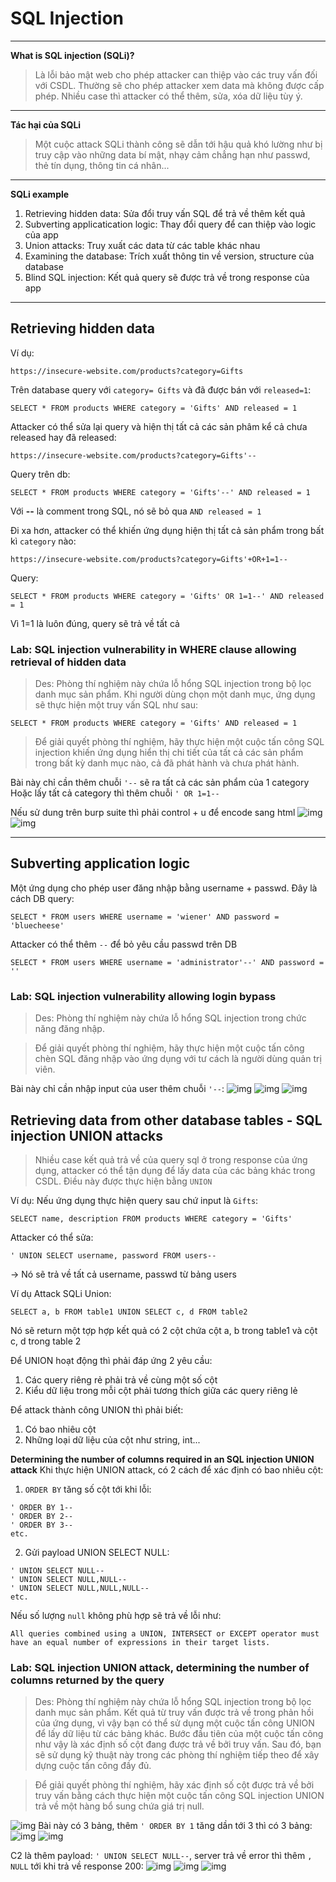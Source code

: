 # SQL Injection

---

**What is SQL injection (SQLi)?**

> Là lỗi bảo mật web cho phép attacker can thiệp vào các truy vấn đối với CSDL. Thường sẽ cho phép attacker xem data mà không được cấp phép. Nhiều case thì attacker có thể thêm, sửa, xóa dữ liệu tùy ý.

---

**Tác hại của SQLi**

> Một cuộc attack SQLi thành công sẽ dẫn tới hậu quả khó lường như bị truy cập vào những data bí mật, nhạy cảm chẳng hạn như passwd, thẻ tín dụng, thông tin cá nhân...

---

**SQLi example**

1. Retrieving hidden data: Sửa đổi truy vấn SQL để trả về thêm kết quả
2. Subverting applicatication logic: Thay đổi query để can thiệp vào logic của app
3. Union attacks: Truy xuất các data từ các table khác nhau
4. Examining the database: Trích xuất thông tin về version, structure của database
5. Blind SQL injection: Kết quả query sẽ được trả về trong response của app

---

## Retrieving hidden data

Ví dụ:

```
https://insecure-website.com/products?category=Gifts
```

Trên database query với `category= Gifts` và đã được bán với `released=1`:

```
SELECT * FROM products WHERE category = 'Gifts' AND released = 1
```

Attacker có thể sửa lại query và hiện thị tất cả các sản phâm kể cả chưa released hay đã released:

```
https://insecure-website.com/products?category=Gifts'--
```

Query trên db:

```
SELECT * FROM products WHERE category = 'Gifts'--' AND released = 1
```

Với **--** là comment trong SQL, nó sẽ bỏ qua `AND released = 1`

Đi xa hơn, attacker có thể khiến ứng dụng hiện thị tất cả sản phẩm trong bất kì `category` nào:

```
https://insecure-website.com/products?category=Gifts'+OR+1=1--
```

Query:

```
SELECT * FROM products WHERE category = 'Gifts' OR 1=1--' AND released = 1
```

Vì 1=1 là luôn đúng, query sẽ trả về tất cả

### Lab: SQL injection vulnerability in WHERE clause allowing retrieval of hidden data

> Des: Phòng thí nghiệm này chứa lỗ hổng SQL injection trong bộ lọc danh mục sản phẩm. Khi người dùng chọn một danh mục, ứng dụng sẽ thực hiện một truy vấn SQL như sau:

```
SELECT * FROM products WHERE category = 'Gifts' AND released = 1
```

> Để giải quyết phòng thí nghiệm, hãy thực hiện một cuộc tấn công SQL injection khiến ứng dụng hiển thị chi tiết của tất cả các sản phẩm trong bất kỳ danh mục nào, cả đã phát hành và chưa phát hành.

Bài này chỉ cần thêm chuỗi `'--` sẽ ra tất cả các sản phẩm của 1 category
Hoặc lấy tất cả category thì thêm chuỗi `' OR 1=1--`

Nếu sử dung trên burp suite thì phải control + u để encode sang html
![img](../asset/sqli-1-SQL-injection-vulnerability-in-WHERE-clause-allowing-retrieval-of-hidden-data-0.png)
![img](../asset/sqli-1-SQL-injection-vulnerability-in-WHERE-clause-allowing-retrieval-of-hidden-data-1.png)

---

## Subverting application logic

Một ứng dụng cho phép user đăng nhập bằng username + passwd.
Đây là cách DB query:

```
SELECT * FROM users WHERE username = 'wiener' AND password = 'bluecheese'
```

Attacker có thể thêm `--` để bỏ yêu cầu passwd trên DB

```
SELECT * FROM users WHERE username = 'administrator'--' AND password = ''
```

### Lab: SQL injection vulnerability allowing login bypass

> Des: Phòng thí nghiệm này chứa lỗ hổng SQL injection trong chức năng đăng nhập.

> Để giải quyết phòng thí nghiệm, hãy thực hiện một cuộc tấn công chèn SQL đăng nhập vào ứng dụng với tư cách là người dùng quản trị viên.

Bài này chỉ cần nhập input của user thêm chuỗi `'--`:
![img](../asset/sqli-2-SQL-injection-vulnerability-allowing-login-bypass-0.png)
![img](../asset/sqli-2-SQL-injection-vulnerability-allowing-login-bypass-1.png)
![img](../asset/sqli-2-SQL-injection-vulnerability-allowing-login-bypass-2.png)

## Retrieving data from other database tables - SQL injection UNION attacks

> Nhiều case kết quả trả về của query sql ở trong response của ứng dụng, attacker có thể tận dụng để lấy data của các bảng khác trong CSDL. Điều này được thực hiện bằng `UNION`

Ví dụ: Nếu ứng dụng thực hiện query sau chứ input là `Gifts`:

```
SELECT name, description FROM products WHERE category = 'Gifts'
```

Attacker có thể sửa:

```
' UNION SELECT username, password FROM users--
```

-> Nó sẽ trả về tất cả username, passwd từ bảng users

Ví dụ Attack SQLi Union:

```
SELECT a, b FROM table1 UNION SELECT c, d FROM table2
```

Nó sẽ return một tợp hợp kết quả có 2 cột chứa cột a, b trong table1 và cột c, d trong table 2

Để UNION hoạt động thì phải đáp ứng 2 yêu cầu:

1. Các query riêng rẻ phải trả về cùng một số cột
2. Kiểu dữ liệu trong mỗi cột phải tương thích giữa các query riêng lẻ

Để attack thành công UNION thì phải biết:

1. Có bao nhiêu cột
2. Những loại dữ liệu của cột như string, int...

**Determining the number of columns required in an SQL injection UNION attack**
Khi thực hiện UNION attack, có 2 cách để xác định có bao nhiêu cột:

1. `ORDER BY` tăng số cột tới khi lỗi:

```
' ORDER BY 1--
' ORDER BY 2--
' ORDER BY 3--
etc.
```

2. Gửi payload UNION SELECT NULL:

```
' UNION SELECT NULL--
' UNION SELECT NULL,NULL--
' UNION SELECT NULL,NULL,NULL--
etc.
```

Nếu số lượng `null` không phù hợp sẽ trả về lỗi như:

```
All queries combined using a UNION, INTERSECT or EXCEPT operator must have an equal number of expressions in their target lists.
```

### Lab: SQL injection UNION attack, determining the number of columns returned by the query

> Des: Phòng thí nghiệm này chứa lỗ hổng SQL injection trong bộ lọc danh mục sản phẩm. Kết quả từ truy vấn được trả về trong phản hồi của ứng dụng, vì vậy bạn có thể sử dụng một cuộc tấn công UNION để lấy dữ liệu từ các bảng khác. Bước đầu tiên của một cuộc tấn công như vậy là xác định số cột đang được trả về bởi truy vấn. Sau đó, bạn sẽ sử dụng kỹ thuật này trong các phòng thí nghiệm tiếp theo để xây dựng cuộc tấn công đầy đủ.

> Để giải quyết phòng thí nghiệm, hãy xác định số cột được trả về bởi truy vấn bằng cách thực hiện một cuộc tấn công SQL injection UNION trả về một hàng bổ sung chứa giá trị null.

![img](../asset/sqli-3-SQL-injection-UNION-attack-determining-the-number-of-columns-returned-by-the-query-0.png)
Bài này có 3 bảng, thêm `' ORDER BY 1` tăng dần tới 3 thì có 3 bảng: ![img](../asset/sqli-3-SQL-injection-UNION-attack-determining-the-number-of-columns-returned-by-the-query-1.png)
![img](../asset/sqli-3-SQL-injection-UNION-attack-determining-the-number-of-columns-returned-by-the-query-2.png)

C2 là thêm payload: `' UNION SELECT NULL--`, server trả về error thì thêm `, NULL` tới khi trả về response 200:
![img](../asset/sqli-3-SQL-injection-UNION-attack-determining-the-number-of-columns-returned-by-the-query-3.png) ![img](../asset/sqli-3-SQL-injection-UNION-attack-determining-the-number-of-columns-returned-by-the-query-4.png) ![img](../asset/sqli-3-SQL-injection-UNION-attack-determining-the-number-of-columns-returned-by-the-query-5.png)
